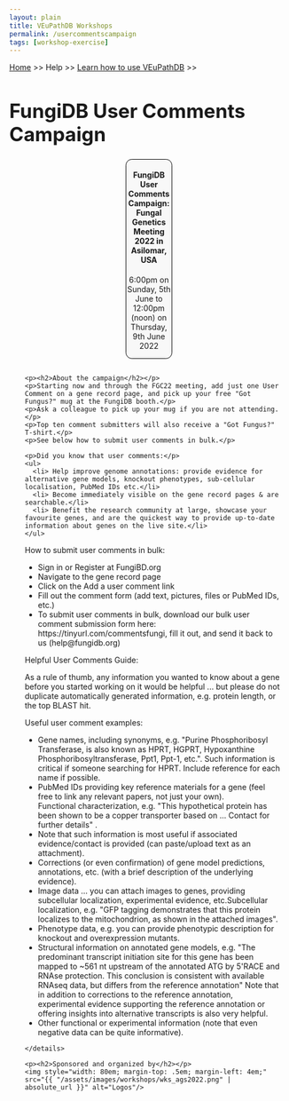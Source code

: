 ```yaml
---
layout: plain
title: VEuPathDB Workshops
permalink: /usercommentscampaign
tags: [workshop-exercise]
---
```

<style>
  h1 {
    font-size: 2.5em;
  }
  div.contents {
    margin-left: 1em;
    margin-bottom: 3em;
  }
  
  div.workshop {
    margin: 2em 1em;
  }

details summary, details ul {
  margin-top: 1em;
}
details summary {
  font-size: 120%;
  color: #069;
}
details p, details table {
  margin-left: 2em;
}
details table {
  margin-right: 6em;
}

table {
  margin-top: 1em;
  border-collapse: collapse;
}
/*
table, th, td {
  border: 1px solid black;
  padding: 0.5em;
}
*/
tr.break td {
  background-color: #DCDCDC;
}

table.hor-minimalist-a {
  text-align: left;
}
table.hor-minimalist-a th {
  font-size: 110%;
  font-weight: 400;
  color: #039;
  border-bottom: 2px solid #6678b1;
  padding: 0.5em;
  text-align: left;
}
table.hor-minimalist-a tr {
  border-bottom: 1px solid #ddd;
}
table.hor-minimalist-a tr:hover td {
  color: #039; 
}
table.hor-minimalist-a tr.other td {
  background-color: #fafafa;         
}
table.hor-minimalist-a tbody {
  display: table-row-group;
  vertical-align: middle;
  border-color: inherit;
}
table.hor-minimalist-a td {
  color: #669; 
  padding: 0.5em 0.5em 0.5em;
  vertical-align: middle;
}
table.hor-minimalist-a tfoot {
  font-size: 90%;
}
table.hor-minimalist-a tfoot tr {
  border:0;
}
th.time {
  width: 10%;
}
th.event {
  width: 50%;
}
th.author {
  width: 20%;
}
th.recording {
  width: 20%;
}
div.centered-title {
    border: 1px solid black;
    border-radius: 0.8em;
    text-align: center;
    margin-left: 15em;
    margin-right: 15em;
    background: #F8F8F8;
}
</style>

<p><a href="/">Home</a> >> Help >> 
   <a href="/a/app/static-content/landing.html">Learn how to use VEuPathDB</a> >> 
   </p>

<h1>FungiDB User Comments Campaign</h1>
<div class="static-content">


  <div class="centered-title">     
    <h4>FungiDB User Comments Campaign: Fungal Genetics Meeting 2022 in Asilomar, USA</h4>
    <p>6:00pm on Sunday, 5th June to 12:00pm (noon) on Thursday, 9th June 2022</p>
  </div>

  

<div class="contents">

  <div class="anchor"><a name="AGSvectorbase2022"></a></div>
  <div class="workshop">

    <p><h2>About the campaign</h2></p>
    <p>Starting now and through the FGC22 meeting, add just one User Comment on a gene record page, and pick up your free "Got Fungus?" mug at the FungiDB booth.</p>
    <p>Ask a colleague to pick up your mug if you are not attending.</p>
    <p>Top ten comment submitters will also receive a "Got Fungus?" T-shirt.</p>
    <p>See below how to submit user comments in bulk.</p>
  
    <p>Did you know that user comments:</p>
    <ul>
      <li> Help improve genome annotations: provide evidence for alternative gene models, knockout phenotypes, sub-cellular localisation, PubMed IDs etc.</li> 
      <li> Become immediately visible on the gene record pages & are searchable.</li> 
      <li> Benefit the research community at large, showcase your favourite genes, and are the quickest way to provide up-to-date information about genes on the live site.</li> 
    </ul>
  
  <p>How to submit user comments in bulk:</p>
    <ul>
      <li> Sign in or Register at FungiBD.org</li>
      <li> Navigate to the gene record page</li> 
      <li> Click on the Add a user comment link</li> 
      <li> Fill out the comment form (add text, pictures, files or PubMed IDs, etc.)</li> 
      <li> To submit user comments in bulk, download our bulk user comment submission form here: https://tinyurl.com/commentsfungi, fill it out, and send it back to us (help@fungidb.org)</li>
    </ul>

  <p>Helpful User Comments Guide:</p>
  <p>As a rule of thumb, any information you wanted to know about a gene before you started working on it would be helpful ... but please do not duplicate automatically generated information, e.g. protein length, or the top BLAST hit.</p>

<p>Useful user comment examples:</p>
<ul>
    <li> Gene names, including synonyms, e.g. "Purine Phosphoribosyl Transferase, is also known as HPRT, HGPRT, Hypoxanthine Phosphoribosyltransferase, Ppt1, Ppt-1, etc.".  Such information is critical if someone searching for HPRT. Include reference for each name if possible.</li>
    <li> PubMed IDs providing key reference materials for a gene (feel free to link any relevant papers, not just your own).</li>
Functional characterization, e.g. "This hypothetical protein has been shown to be a copper transporter based on ...  Contact <xxxxx> for further details" .   
    <li> Note that such information is most useful if associated evidence/contact is provided (can paste/upload text as an attachment).</li>
    <li> Corrections (or even confirmation) of gene model predictions, annotations, etc. (with a brief description of the underlying evidence).</li>
    <li> Image data … you can attach images to genes, providing subcellular localization, experimental evidence, etc.Subcellular localization, e.g. "GFP tagging demonstrates that this protein localizes to the mitochondrion, as shown in the attached images".  </li>
    <li> Phenotype data, e.g. you can provide phenotypic description for knockout and overexpression mutants.</li>
    <li> Structural information on annotated gene models, e.g. "The predominant transcript initiation site for this gene has been mapped to ~561 nt upstream of the annotated ATG by 5'RACE and RNAse protection.  This conclusion is consistent with available RNAseq data, but differs from the reference annotation"  Note that in addition to corrections to the reference annotation, experimental evidence supporting the reference annotation or offering insights into alternative transcripts is also very helpful.</li>
    <li>Other functional or experimental information (note that even negative data can be quite informative).</li>
    </ul>

    </details>        

    <p><h2>Sponsored and organized by</h2></p>
    <img style="width: 80em; margin-top: .5em; margin-left: 4em;" src="{{ "/assets/images/workshops/wks_ags2022.png" | absolute_url }}" alt="Logos"/>

  </div>  <!-- class workshop -->

</div>  <!-- class contents -->
</div>  <!-- class static-content -->


